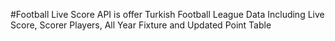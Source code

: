 #Football Live Score API 
is offer Turkish Football League Data Including 
Live Score, Scorer Players, All Year Fixture and Updated Point Table


